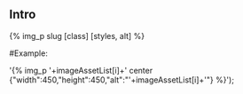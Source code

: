 ## Intro

{% img_p slug [class] [styles, alt] %}


#Example:

'{% img_p '+imageAssetList[i]+' center {"width":450,"height":450,"alt":"'+imageAssetList[i]+'"} %}');
